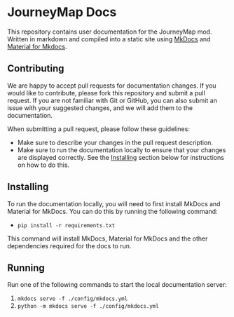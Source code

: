 # JourneyMap Docs

This repository contains user documentation for the JourneyMap mod. Written in markdown and compiled into a static site using [MkDocs](https://www.mkdocs.org/) and [Material for Mkdocs](https://squidfunk.github.io/mkdocs-material/).

## Contributing

We are happy to accept pull requests for documentation changes. If you would like to contribute, please fork this repository and submit a pull request. If you are not familiar with Git or GitHub, you can also submit an issue with your suggested changes, and we will add them to the documentation.

When submitting a pull request, please follow these guidelines:

- Make sure to describe your changes in the pull request description.
- Make sure to run the documentation locally to ensure that your changes are displayed correctly. See the [Installing](#installing) section below for instructions on how to do this.

## Installing

To run the documentation locally, you will need to first install MkDocs and Material for MkDocs. You can do this by running the following command:

- `pip install -r requirements.txt`

This command will install MkDocs, Material for MkDocs and the other dependencies required for the docs to run.

## Running

Run one of the following commands to start the local documentation server:

1. `mkdocs serve -f ./config/mkdocs.yml`
2. `python -m mkdocs serve -f ./config/mkdocs.yml`
